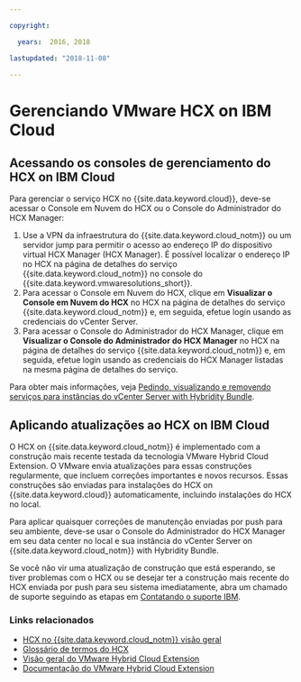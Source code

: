 ```yaml
---

copyright:

  years:  2016, 2018

lastupdated: "2018-11-08"

---
```


# Gerenciando VMware HCX on IBM Cloud

## Acessando os consoles de gerenciamento do HCX on IBM Cloud

Para gerenciar o serviço HCX no {{site.data.keyword.cloud}}, deve-se acessar o Console em Nuvem do HCX ou o Console do Administrador do HCX Manager:
1. Use a VPN da infraestrutura do {{site.data.keyword.cloud_notm}} ou um servidor jump para permitir o acesso ao endereço IP do dispositivo virtual HCX Manager (HCX Manager). É possível localizar o endereço IP no HCX na página de detalhes do serviço {{site.data.keyword.cloud_notm}} no console do {{site.data.keyword.vmwaresolutions_short}}.
2. Para acessar o Console em Nuvem do HCX, clique em **Visualizar o Console em Nuvem do HCX** no HCX na página de detalhes do serviço {{site.data.keyword.cloud_notm}} e, em seguida, efetue login usando as credenciais do vCenter Server.
3. Para acessar o Console do Administrador do HCX Manager, clique em **Visualizar o Console do Administrador do HCX Manager** no HCX na página de detalhes do serviço {{site.data.keyword.cloud_notm}} e, em seguida, efetue login usando as credenciais do HCX Manager listadas na mesma página de detalhes do serviço.

Para obter mais informações, veja [Pedindo, visualizando e removendo serviços para instâncias do vCenter Server with Hybridity Bundle](../vcenter/vc_hybrid_addingremovingservices.html).

## Aplicando atualizações ao HCX on IBM Cloud

O HCX on {{site.data.keyword.cloud_notm}} é implementado com a construção mais recente testada da tecnologia VMware Hybrid Cloud Extension. O VMware envia atualizações para essas construções regularmente, que incluem correções importantes e novos recursos. Essas construções são enviadas para instalações do HCX on {{site.data.keyword.cloud}} automaticamente, incluindo instalações do HCX no local.

Para aplicar quaisquer correções de manutenção enviadas por push para seu ambiente, deve-se usar o Console do Administrador do HCX Manager em seu data center no local e sua instância do vCenter Server on {{site.data.keyword.cloud_notm}} with Hybridity Bundle.

Se você não vir uma atualização de construção que está esperando, se tiver problemas com o HCX ou se desejar ter a construção mais recente do HCX enviada por push para seu sistema imediatamente, abra um chamado de suporte seguindo as etapas em [Contatando o suporte IBM](../vmonic/trbl_support.html).

### Links relacionados

* [HCX no {{site.data.keyword.cloud_notm}} visão geral](hcx_considerations.html)
* [Glossário de termos do HCX](hcx_glossary.html)
* [Visão geral do VMware Hybrid Cloud Extension](https://cloud.vmware.com/vmware-hcx)
* [Documentação do VMware Hybrid Cloud Extension](https://cloud.vmware.com/vmware-hcx/resources)
